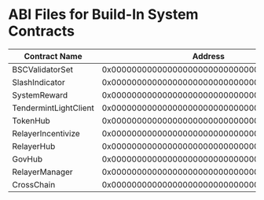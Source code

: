 # ABI Files for Build-In System Contracts

| Contract Name         | Address                                   | ABI file name                                      |
| ----------------------|-------------------------------------------|--------------------------------------------------- |
| BSCValidatorSet       |0x0000000000000000000000000000000000001000 | [bscvalidatorset](bscvalidatorset.abi)             |
| SlashIndicator        |0x0000000000000000000000000000000000001001 | [slashindicator](slashindicator.abi)               |
| SystemReward          |0x0000000000000000000000000000000000001002 | [systemreward](systemreward.abi)               |
| TendermintLightClient |0x0000000000000000000000000000000000001003 | [tendermintlightclient](tendermintlightclient.abi) |
| TokenHub              |0x0000000000000000000000000000000000001004 | [tokenhub](tokenhub.abi)                           |
| RelayerIncentivize    |0x0000000000000000000000000000000000001005 | [relayerincentivize](relayerincentivize.abi)       |
| RelayerHub            |0x0000000000000000000000000000000000001006 | [relayerhub](relayerhub.abi)                       |
| GovHub                |0x0000000000000000000000000000000000001007 | [govhub](govhub.abi)                               |
| RelayerManager        |0x0000000000000000000000000000000000001008 | [tokenmanager](tokenmanager.abi)                   |
| CrossChain            |0x0000000000000000000000000000000000002000 | [crosschain](crosschain.abi)                       |